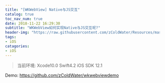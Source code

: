 ```yaml
---
title: "[WKWebView] Native与JS交互"
catalog: true
toc_nav_num: true
date: 2018-11-22 16:29:30
subtitle: "WKWebView如何实现Native与JS交互呢?"
header-img: "https://raw.githubusercontent.com/zColdWater/Resources/master/Images/thegoldengatebridg.jpg"
tags:
- iOS
catagories:
- iOS
---
```

> 当前环境: Xcode10.0 Swift4.2 iOS SDK 12.1

Demo: https://github.com/zColdWater/wkwebviewdemo








